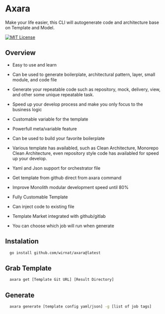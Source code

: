 
# Axara

Make your life easier, this CLI will autogenerate code and architecture base on Template and Model.




[![MIT License](https://img.shields.io/github/license/wirnat/axara?style=flat-square)](https://github.com/wirnat/axara/blob/main/License)





## Overview

- Easy to use and learn

- Can be used to generate boilerplate, architectural pattern, layer, small module, and code file

- Generate your repeatable code such as repository, mock, delivery, view, and other some unique repeatable task.

- Speed up your develop process and make you only focus to the business logic

- Customable variable for the template

- Powerfull meta/variable feature

- Can be used to build your favorite boilerplate

- Various template has availabled, such as Clean Architecture, Monorepo Clean Architecture, even repository style code has availabled for speed up your develop.

- Yaml and Json support for orchestrator file

- Get template from github direct from axara command

- Improve Monolith modular development speed until 80%

- Fully Customable Template

- Can inject code to existing file

- Template Market integrated with github/gitlab

- You can choose which job will run when generate

## Instalation
```bash
  go install github.com/wirnat/axara@latest
```
## Grab Template
```bash
  axara get [Template Git URL] [Result Directory]
```
## Generate 
```bash
  axara generate [template config yaml/json] -g [list of job tags]
```



